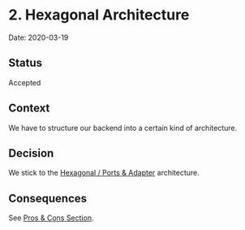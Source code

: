 # 2. Hexagonal Architecture

Date: 2020-03-19

## Status

Accepted

## Context

We have to structure our backend into a certain kind of architecture.

## Decision

We stick to the [Hexagonal / Ports & Adapter](https://softwarecampament.wordpress.com/portsadapters/) architecture.

## Consequences

See [Pros & Cons Section](https://culttt.com/2014/12/31/hexagonal-architecture/).
